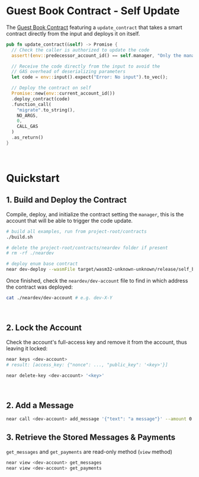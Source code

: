 # Guest Book Contract - Self Update

The [Guest Book Contract](../../basic-updates/base/) featuring a `update_contract`
that takes a smart contract directly from the input and deploys it on itself.

```rust
pub fn update_contract(&self) -> Promise {
  // Check the caller is authorized to update the code
  assert!(env::predecessor_account_id() == self.manager, "Only the manager can update the code");

  // Receive the code directly from the input to avoid the
  // GAS overhead of deserializing parameters
  let code = env::input().expect("Error: No input").to_vec();

  // Deploy the contract on self
  Promise::new(env::current_account_id())
  .deploy_contract(code)
  .function_call(
    "migrate".to_string(),
    NO_ARGS,
    0,
    CALL_GAS
  )
  .as_return()
}
```

<br />

# Quickstart

## 1. Build and Deploy the Contract
Compile, deploy, and initialize the contract setting the `manager`, this is the account that will be able
to trigger the code update.

```bash
# build all examples, run from project-root/contracts
./build.sh

# delete the project-root/contracts/neardev folder if present
# rm -rf ./neardev

# deploy enum base contract
near dev-deploy --wasmFile target/wasm32-unknown-unknown/release/self_base.wasm --initFunction init --initArgs '{"manager":"<manager-account>"}'
```

Once finished, check the `neardev/dev-account` file to find in which address the contract was deployed:

```bash
cat ./neardev/dev-account # e.g. dev-X-Y
```
<br />

## 2. Lock the Account
Check the account's full-access key and remove it from the account, thus leaving it locked:

```bash
near keys <dev-account>
# result: [access_key: {"nonce": ..., "public_key": '<key>'}]

near delete-key <dev-account> '<key>'
```

<br />

## 2. Add a Message
```bash
near call <dev-account> add_message '{"text": "a message"}' --amount 0.1 --accountId <account>
```

## 3. Retrieve the Stored Messages & Payments
`get_messages` and `get_payments` are read-only method (`view` method)

```bash
near view <dev-account> get_messages
near view <dev-account> get_payments
```